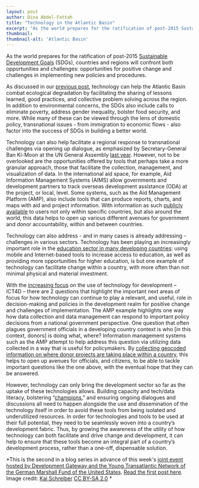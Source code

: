 ```yaml
---
layout: post
author: Dina Abdel-Fattah
title: "Technology in the Atlantic Basin"
excerpt: "As the world prepares for the ratification of post-2015 Sustainable Development Goals (SDGs), countries and regions will confront both opportunities and challenges: opportunities for positive change and challenges in implementing new policies and procedures..."
thumbnail: 
thumbnail-alt: 'Atlantic Basin'
---
```


As the world prepares for the ratification of post-2015 [Sustainable Development Goals](https://sustainabledevelopment.un.org/topics/sustainabledevelopmentgoals) (SDGs), countries and regions will confront both opportunities and challenges: opportunities for positive change and challenges in implementing new policies and procedures.

As discussed in our [previous post](/2015/06/16/opening-up-atlantic/), technology can help the Atlantic Basin combat ecological degradation by facilitating the sharing of lessons learned, good practices, and collective problem solving across the region. In addition to environmental concerns, the SDGs also include calls to eliminate poverty, address gender inequality, bolster food security, and more. While many of these can be viewed through the lens of domestic policy, transnational issues - from immigration to economic flows - also factor into the success of SDGs in building a better world.

Technology can also help facilitate a regional response to transnational challenges via opening up dialogue, as emphasized by Secretary-General Ban Ki-Moon at the UN General Assembly [last year](http://www.un.org/apps/news/infocus/sgspeeches/statments_full.asp?statID=2209#.Va3KZxNVikp). However, not to be overlooked are the opportunities offered by tools that perhaps take a more granular approach, those that facilitate the collection, management, and visualization of data. In the international aid space, for example, Aid Information Management Systems (AIMS) allow governments and development partners to track overseas development assistance (ODA) at the project, or local, level. Some systems, such as the Aid Management Platform (AMP), also include tools that can produce reports, charts, and maps with aid and project information. With information as such [publicly available](http://amp.gov.md/portal/?language=en) to users not only within specific countries, but also around the world, this data helps to open up various different avenues for government and donor accountability, within and between countries.

Technology can also address - and in many cases is already addressing - challenges in various sectors. Technology has been playing an increasingly important role in the [education sector in many developing countries](http://www.brookings.edu/~/media/research/files/papers/2012/1/education%20technology%20winthrop/01_education_technology_shearer.pdf): using mobile and Internet-based tools to increase access to education, as well as providing more opportunities for higher education, is but one example of technology can facilitate change within a country, with more often than not minimal physical and material investment. 

With the [increasing focus](http://technologysalon.org/ict4d-slow-death-slow-change/) on the use of technology for development – ICT4D – there are 2 questions that highlight the important next areas of focus for how technology can continue to play a relevant, and useful, role in decision-making and policies in the development realm for positive change and challenges of implementation. The AMP example highlights one way how data collection and data management can respond to important policy decisions from a national government perspective. One question that often plagues government officials in a developing country context is who [in this context, donors] is doing what, where? Information management systems such as the AMP attempt to help address this question via utilizing data collected in a way that is useful for policymakers. By [collecting geocoded information on where donor projects are taking place within a country](http://amis.mof.gov.np/TEMPLATE/ampTemplate/gisModule/dist/index.html), this helps to open up avenues for officials, and citizens, to be able to tackle important questions like the one above, with the eventual hope that they can be answered.

However, technology can only bring the development sector so far as the uptake of these technologies allows. Building capacity and tech/data literacy, bolstering “[champions](/2014/12/09/lessons-from-nepal-data-incentives-champions/),” and ensuring ongoing dialogues and discussions all need to happen alongside the use and dissemination of the technology itself in order to avoid these tools from being isolated and underutilized resources. In order for technologies and tools to be used at their full potential, they need to be seamlessly woven into a country’s development fabric. Thus, by growing the awareness of the utility of how technology can both facilitate and drive change and development, it can help to ensure that these tools become an integral part of a country’s development process, rather than a one-off, dispensable solution.  

*This is the second in a blog series in advance of this week's [joint event hosted by Development Gateway and the Young Transatlantic Network of the German Marshall Fund of the United States](/2015/07/15/register-today-space-to-innovate/). [Read the first post here](/2015/06/16/opening-up-atlantic/). Image credit: [Kai Schreiber](https://www.flickr.com/photos/genista/6898950/in/photolist-dSaiQi-aNCxS-BmPq-cDuch3-4VHVMn-do1rQe-6hp1hY-do1t1t-3BmE9f-8oCMAX-62VZzV-9KFVmp-z8AVV-dnHsYN-dnHt57-5CHS4K-CbP8-9NFfSL-dnHnZP-5QqWKE-sRs1z-cDuaBC-e4U3zD-ppyUB-8VGUY2-HeKoF-9PniSt-9NEtYQ-9NGKrb-9NJFKf-9NFhVS-9NAsCc-hmfnax-9NF1UU-7V1PRy-9LEgFy-do1t4t-do1s5T-do1rY4-do1xts-do1rUc-do1sag-fHhxco-4PDBNB-ag8ern-hmivwX-bDdbpp-6vnK7A-kFVJ9-9Cn53E) [CC BY-SA 2.0](https://creativecommons.org/licenses/by-sa/2.0/) *
